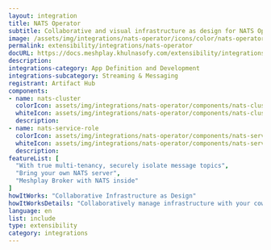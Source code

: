 ```yaml
---
layout: integration
title: NATS Operator
subtitle: Collaborative and visual infrastructure as design for NATS Operator
image: /assets/img/integrations/nats-operator/icons/color/nats-operator-color.svg
permalink: extensibility/integrations/nats-operator
docURL: https://docs.meshplay.khulnasofy.com/extensibility/integrations/nats-operator
description: 
integrations-category: App Definition and Development
integrations-subcategory: Streaming & Messaging
registrant: Artifact Hub
components: 
- name: nats-cluster
  colorIcon: assets/img/integrations/nats-operator/components/nats-cluster/icons/color/nats-cluster-color.svg
  whiteIcon: assets/img/integrations/nats-operator/components/nats-cluster/icons/white/nats-cluster-white.svg
  description: 
- name: nats-service-role
  colorIcon: assets/img/integrations/nats-operator/components/nats-service-role/icons/color/nats-service-role-color.svg
  whiteIcon: assets/img/integrations/nats-operator/components/nats-service-role/icons/white/nats-service-role-white.svg
  description: 
featureList: [
  "With true multi-tenancy, securely isolate message topics",
  "Bring your own NATS server",
  "Meshplay Broker with NATS inside"
]
howItWorks: "Collaborative Infrastructure as Design"
howItWorksDetails: "Collaboratively manage infrastructure with your coworkers synchronously sharing the same designs."
language: en
list: include
type: extensibility
category: integrations
---
```

